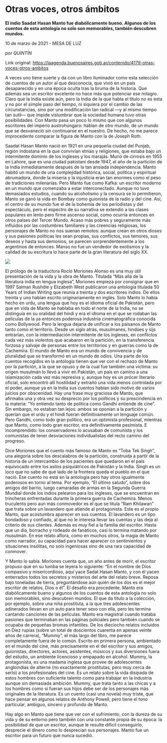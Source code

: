 # Otras voces, otros ámbitos

**El indio Saadat Hasan Manto fue diabólicamente bueno. Algunos de los cuentos de esta antología no solo son memorables, también descubren mundos.**

10 de marzo de 2021 - MESA DE LUZ

_por QUINTÍN_

Link original: https://laagenda.buenosaires.gob.ar/contenido/4179-otras-voces-otros-ambitos



A veces uno tiene suerte y da con un libro iluminador como esta selección de cuentos de un autor al que desconocía, que vivió en un país desaparecido y en una época oculta tras la bruma de la historia. Que además sea un escritor excelente no hace más que potenciar ese milagro. Claro que la India existe aún, pero la India de la que habla el título no es esta y no por el simple paso del tiempo, ni siquiera por el cambio de las circunstancias, sino por una modificación tan radical —y al mismo tiempo tan sutil— que impide vislumbrar que la sociedad humana tuvo otras posibilidades. Con Manto pasa un poco lo mismo que con algunos escritores del imperio austrohúngaro: hablan de otro mundo, de un mundo que se desvaneció sin continuarse en el nuestro. De hecho, no me parece improcedente comparar la figura de Manto con la de Joseph Roth.




Saadat Hasan Manto nació en 1921 en una pequeña ciudad del Punjab, región indostana en la que convivían etnias y religiones, que estaba bajo un intermitente dominio de los ingleses y los marajás. Murió de cirrosis en 1955 en Lahore, que es una ciudad pakistaní desde 1947, el año de la partición de la India inmediatamente después de la tan ansiada independencia. Manto habitó un mundo de una complejidad histórica, social, política y espiritual abrumadora, donde la miseria y la injusticia eran tan enormes como el peso de tradiciones milenarias. Pero Manto fue como Kafka: un escritor moderno en un mundo que comenzaba a estar interconectado. Aunque no tuvo demasiados estudios, cuando su alcoholismo y la censura se lo permitieron, Manto se ganó la vida en Bombay como guionista de la radio y del cine. Así, el centro de su mundo fue el de la bohemia de los periodistas y del espectáculo, pero el espectro de su narrativa se extendió a las clases populares en lento pero firme ascenso social, como ocurría entonces en otros países del Tercer Mundo. Acaso más pobres y seguramente más influidos por las costumbres familiares y las creencias religiosas, los personajes de Manto no nos suenan remotos: aunque crean en otros dioses y sus pasiones políticas les sean propias, sus conflictos, sus temores, sus deseos y hasta sus demonios, se parecen sorprendentemente a los argentinos de entonces. Manso no fue un vendedor de exotismos y la calidad de su escritura lo hace parte de la gran literatura del siglo XX.




![](https://cdn.flowlikemusic.com/files/images/38630/345cb9bc-ae4c-48f3-814f-d51abc8ef935.jpg)




El prólogo de la traductora Rocío Moriones Alonso es una muy útil presentación de la vida y la obra de Manto. Titulada “Más allá de la literatura india en lengua inglesa”, Moriones empieza por consignar que en 1997 Salman Rushdie y Elizabeth West publicaron una antología titulada 50 Years of Indian Writing que reunía a treinta y dos escritores indios. De ellos treinta y uno habían escrito originariamente en inglés. Solo Manto lo había hecho en urdu, una lengua que hoy es el idioma oficial de Pakistán, pero que en vida de Manto se hablaba en todo el norte de la India, no se distinguía en su oralidad del hindi y era el idioma en el que se rodaban las películas de la ya entonces poderosa industria cinematográfica conocida como Bollywood. Pero la lengua dejaría de unificar a los paisanos de Manto tanto como el territorio. Desde un siglo atrás, musulmanes, hindúes y sijs entrarían, con la intermediación intermitente de los ingleses, en conflictos cada vez más violentos que acabaron en la partición, en la transferencia forzosa y salvaje de personas entre los territorios y en guerras como la de Cachemira. El mundo de Manto era un mundo de convivencia y de pluralidad que se transformó en un mundo de odios. Una parte de los cuentos recogidos en la antología tienen que ver con el rechazo de Manto por la partición, a la que se opuso y de la cual fue también una víctima: su origen musulmán lo llevó a vivir en Pakistán, un país en camino a una islamización cada vez más represiva y, aunque hoy es un prócer literario oficial, solo encontró allí hostilidad y extrañó una vida menos controlada por el poder, aunque ya en la India sus cuentos habían sido motivo de varios juicios por obscenidad. Hay una frase muy graciosa de Manto, que afirmaba una y otra vez su desprecio por los políticos y su prescindencia en la materia: “Yo entiendo tanto de política como Gandhi entiende de cine”. Sin embargo, no estaban tan lejos: ambos se oponían a la partición y querían que el urdu y el hindi fueran definitivamente un lenguaje común. Pero Gandhi, como todo gran político, era un optimista profesional, mientras que Manto, como todo gran escritor, era definitivamente pesimista. E incomprendido: los conservadores lo acusaban de comunista y los comunistas de tener desviaciones individualistas del recto camino del progreso.




Dice Moriones que el cuento más famoso de Manto es “Toba Tek Singh”, una alegoría sobre los descalabros de la partición, construida a partir de la historia de un intercambio de los pacientes que quedaron en el país equivocado entre los asilos psiquiátricos de Pakistán y la India. Singh es un loco que no sabe de qué lado de la frontera queda el pueblo en el que nació. Ese cuento no está en la antología pero hay otros igualmente poderosos en torno al tema. Por ejemplo, “El último saludo”, sobre dos amigos del barrio, luego camaradas de armas en la Segunda Guerra Mundial donde los indios pelearon para los ingleses, que se encuentran en trincheras enfrentadas durante la primera guerra de Cachemira. Menos truculento pero aun más conmovedor es el que se titula “Ram Khilawan” que trata sobre un lavandero que atiende al protagonista. Este es el propio Manto, que acostumbra aparecer en sus cuentos. El lavandero es un tipo bondadoso y confiado, al que no le interesa llevar las cuentas y las deja al criterio de sus clientes. Además es muy fiel a la familia del escritor. Hasta que un día, borracho y rodeado de fanáticos, casi lo termina matando por musulmán. En ese relato aflora, como en muchos otros, la magia de Manto como narrador, su capacidad para hacer aparecer co sentimientos y situaciones insólitas, no solo ingeniosas sino de una rara capacidad de conmover.




Y Manto lo sabía. Moriones cuenta que, un año antes de morir, el escritor propuso que en su tumba se leyera lo siguiente: “En el nombre de Dios compasivo y misericordioso, aquí yace Sadat Hasan Manto, y con él yacen enterrados todos los secretos y misterios del arte del relato breve. Reposa bajo toneladas de tierra, preguntándose aún quién de los dos es el mejor escritor de relatos, Dios o él”. El desafío era procedente. Manto era diabólicamente bueno y algunos de los cuentos de esta antología no solo son memorables, sino descubren mundos. El que da título a la colección, por ejemplo, sobre una niña prostituta, a la que tres adolescentes adinerados llevan en un auto para tener sexo con ella, pero les termina cantando canciones de las películas. Manto era magistral cuando trataba pasiones que terminaban en las páginas policiales pero también cuando se ocupaba de pequeñas bromas infantiles. De los dieciocho relatos incluidos en Diez rupias (sobre un total de doscientos cuarenta en apenas veinte años de carrera), “Mummy”, el más largo del libro, me parece completamente fuera de lo común. Escrito en primera persona, ambientado en el mundo del cine, más precisamente en el del escritor y sus amigos, guionistas, directores, actores, asistentes, músicos y sus diversiones fuera del estudio, un ambiente licencioso y empapado en alcohol. Mummy, la protagonista, es una madama inglesa que provee de adolescentes angloindias de alterne (no exactamente prostitutas, pero muy cerca de serlo) a los profesionales del cine. Es un relato sobre la vida disipada de estos hombres con suficiente talento como para trabajar en la industria aunque sin demasiada ambición. Mummy, que trata tanto a las chicas y a los hombres como si fueran sus hijos debe ser de los personajes más originales de la literatura. Es un cuento (casi una novela) muy triste, que hace pensar en algunos relatos de Anthony Powell, pero tiene el tono particular, ambiguo, sincero y profundo de Manto.




Hay algo en Manto que tiene que ver con el sufrimiento, con la dureza de su vida y de su entorno pero también con una constante propia de su época: la posibilidad de que un escritor, aunque le resulte difícil conseguirlo, desprecie el dinero como lo desprecian sus personajes. Manto fue un escritor para un futuro que nunca sucedió.




